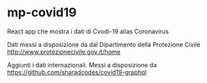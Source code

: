 # mp-covid19

React app che mostra i dati di Cvodi-19 alias Coronavirus

Dati messi a disposizione da dal Dipartimento della Protezione Civile
http://www.protezionecivile.gov.it/home

Aggiunti i dati internazionali.
Messi a disposizione da https://github.com/sharadcodes/covid19-graphql
